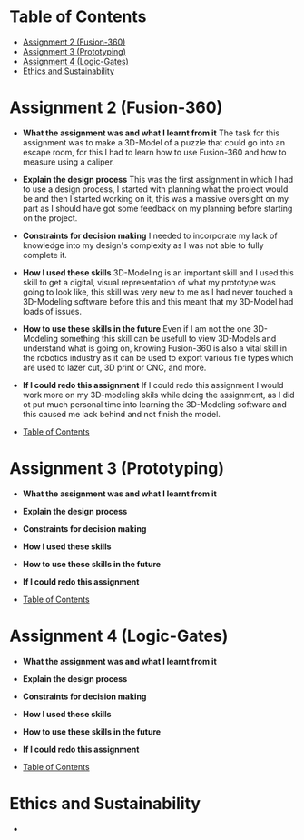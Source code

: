 <a name="Table-of-Contents"></a>
# Table of Contents
  * [Assignment 2 (Fusion-360)](#Assignment-2)
  * [Assignment 3 (Prototyping)](#Assignment-3)
  * [Assignment 4 (Logic-Gates)](#Assignment-4)
  * [Ethics and Sustainability](#Ethics-and-Sustainability)

<a name="Assignment-2"></a>
# Assignment 2 (Fusion-360)
  * **What the assignment was and what I learnt from it** The task for this assignment was to make a 3D-Model of a puzzle that could go into an escape room, for this I had to learn how to use Fusion-360 and how to measure using a caliper.
    
  * **Explain the design process** This was the first assignment in which I had to use a design process, I started with planning what the project would be and then I started working on it, this was a massive oversight on my part as I should have got some feedback on my planning before starting on the project.
    
  * **Constraints for decision making** I needed to incorporate my lack of knowledge into my design's complexity as I was not able to fully complete it. 
    
  * **How I used these skills** 3D-Modeling is an important skill and I used this skill to get a digital, visual representation of what my prototype was going to look like, this skill was very new to me as I had never touched a 3D-Modeling software before this and this meant that my 3D-Model had loads of issues.
    
  * **How to use these skills in the future** Even if I am not the one 3D-Modeling something this skill can be usefull to view 3D-Models and understand what is going on, knowing Fusion-360 is also a vital skill in the robotics industry as it can be used to export various file types which are used to lazer cut, 3D print or CNC, and more.
    
  * **If I could redo this assignment** If I could redo this assignment I would work more on my 3D-modeling skils while doing the assignment, as I did ot put much personal time into learning the 3D-Modeling software and this caused me lack behind and not finish the model.

  * [Table of Contents](#Table-of-Contents)
    
<a name="Assignment-3"></a>
# Assignment 3 (Prototyping)
  * **What the assignment was and what I learnt from it**
    
  * **Explain the design process**
    
  * **Constraints for decision making**
    
  * **How I used these skills**
    
  * **How to use these skills in the future**
    
  * **If I could redo this assignment**
    
  * [Table of Contents](#Table-of-Contents)

<a name="Assignment-4"></a>
# Assignment 4 (Logic-Gates)
  * **What the assignment was and what I learnt from it**
    
  * **Explain the design process**
    
  * **Constraints for decision making**
    
  * **How I used these skills**
    
  * **How to use these skills in the future**
    
  * **If I could redo this assignment**
    
  * [Table of Contents](#Table-of-Contents)

<a name="Ethics-and-Sustainability"></a>
# Ethics and Sustainability
  * 
